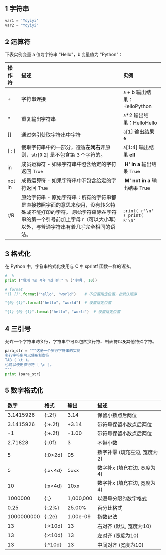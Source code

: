 ## 1 字符串

```python
var1 = 'Yoyiyi'
var2 = "Yoyiyi"
```

## 2 运算符

下表实例变量 a 值为字符串 "Hello"，b 变量值为 "Python"：

| 操作符 | 描述                                                         | 实例                           |
| :----- | :----------------------------------------------------------- | :----------------------------- |
| +      | 字符串连接                                                   | a + b 输出结果： HelloPython   |
| *      | 重复输出字符串                                               | a*2 输出结果：HelloHello       |
| []     | 通过索引获取字符串中字符                                     | a[1] 输出结果 **e**            |
| [ : ]  | 截取字符串中的一部分，遵循**左闭右开**原则，str[0:2] 是不包含第 3 个字符的。 | a[1:4] 输出结果 **ell**        |
| in     | 成员运算符 - 如果字符串中包含给定的字符返回 True             | **'H' in a** 输出结果 True     |
| not in | 成员运算符 - 如果字符串中不包含给定的字符返回 True           | **'M' not in a** 输出结果 True |
| r/R    | 原始字符串 - 原始字符串：所有的字符串都是直接按照字面的意思来使用，没有转义特殊或不能打印的字符。 原始字符串除在字符串的第一个引号前加上字母 **r**（可以大小写）以外，与普通字符串有着几乎完全相同的语法。 | `print( r'\n' ) print( R'\n'`  |

## 3 格式化

在 Python 中，字符串格式化使用与 C 中 sprintf 函数一样的语法。

```python
#  %
print ("我叫 %s 今年 %d 岁!" % ('小明', 10))

# format
"{} {}".format("hello", "world")    # 不设置指定位置，按默认顺序

"{0} {1}".format("hello", "world")  # 设置指定位置
 
"{1} {0} {1}".format("hello", "world")  # 设置指定位置

```

## 4  三引号

允许一个字符串跨多行，字符串中可以包含换行符、制表符以及其他特殊字符。

```python
para_str = """这是一个多行字符串的实例
多行字符串可以使用制表符
TAB ( \t )。
也可以使用换行符 [ \n ]。
"""
print (para_str)
```

## 5 数字格式化

| 数字       | 格式    | 输出      | 描述                         |
| :--------- | :------ | :-------- | :--------------------------- |
| 3.1415926  | {:.2f}  | 3.14      | 保留小数点后两位             |
| 3.1415926  | {:+.2f} | +3.14     | 带符号保留小数点后两位       |
| -1         | {:+.2f} | -1.00     | 带符号保留小数点后两位       |
| 2.71828    | {:.0f}  | 3         | 不带小数                     |
| 5          | {:0>2d} | 05        | 数字补零 (填充左边, 宽度为2) |
| 5          | {:x<4d} | 5xxx      | 数字补x (填充右边, 宽度为4)  |
| 10         | {:x<4d} | 10xx      | 数字补x (填充右边, 宽度为4)  |
| 1000000    | {:,}    | 1,000,000 | 以逗号分隔的数字格式         |
| 0.25       | {:.2%}  | 25.00%    | 百分比格式                   |
| 1000000000 | {:.2e}  | 1.00e+09  | 指数记法                     |
| 13         | {:>10d} | 13        | 右对齐 (默认, 宽度为10)      |
| 13         | {:<10d} | 13        | 左对齐 (宽度为10)            |
| 13         | {:^10d} | 13        | 中间对齐 (宽度为10)          |